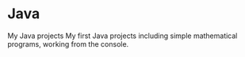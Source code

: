 # Java
My Java projects
My first Java projects including simple mathematical programs, working from the console.
